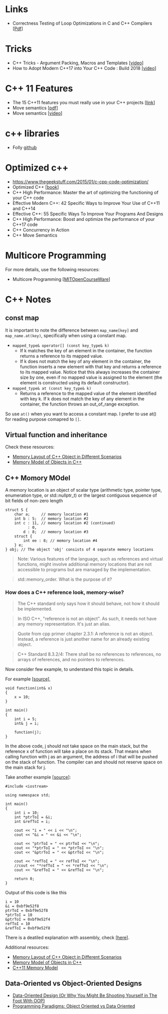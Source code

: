 


# Links
- Correctness Testing of Loop Optimizations in C and C++ Compilers [[Pdf](https://solidsands.com/wp-content/uploads/thesis_remi_van_veen.pdf)]



# Tricks
- C++ Tricks - Argument Packing, Macros and Templates [[video](https://www.youtube.com/watch?v=7qZ2O5-uLO8)]
- How to Adopt Modern C++17 into Your C++ Code : Build 2018 [[video](https://www.youtube.com/watch?v=UsrHQAzSXkA)]


# C++ 11 Features

- The 15 C++11 features you must really use in your C++ projects [[link](https://cppdepend.com/blog/?p=319)]
- Move semantics [[pdf](https://www.stroustrup.com/move.pdf)]
- Move semantics [[video](https://www.youtube.com/watch?v=St0MNEU5b0o&ab_channel=CppCon)]


# c++ libraries
- Folly [github](https://github.com/facebook/folly)


# Optimized c++

- https://www.thegeekstuff.com/2015/01/c-cpp-code-optimization/
- Optimized C++ [[book](https://www.oreilly.com/library/view/optimized-c/9781491922057/)]
- C++ High Performance: Master the art of optimizing the functioning of your C++ code
- Effective Modern C++: 42 Specific Ways to Improve Your Use of C++11 and C++14
- Effective C++: 55 Specific Ways To Improve Your Programs And Designs
- C++ High Performance: Boost and optimize the performance of your C++17 code
- C++ Concurrency in Action
- C++ Move Semantics

# Multicore Programming

For more details, use the following resources:
- Multicore Programming [[MITOpenCourseWare](https://www.youtube.com/watch?v=dx98pqJvZVk&ab_channel=MITOpenCourseWare)]

# C++ Notes

## const map

It is important to note the difference between `map_name[key]` and `map_name.at(key)`, specifically when using a constant map.
- `mapped_type& operator[] (const key_type& k)`
  - If k matches the key of an element in the container, the function returns a reference to its mapped value.
  - If k does not match the key of any element in the container, the function inserts a new element with that key and returns a reference to its mapped value. Notice that this always increases the container size by one, even if no mapped value is assigned to the element (the element is constructed using its default constructor).
-  `mapped_type& at (const key_type& k)`
   - Returns a reference to the mapped value of the element identified with key k. If k does not match the key of any element in the container, the function throws an out_of_range exception.

So use `at()` when you want to access a constant map. I prefer to use at() for reading purpose comapred to `[]`.

## Virtual function and inheritance

Check these resources:
- [Memory Layout of C++ Object in Different Scenarios](http://www.vishalchovatiya.com/memory-layout-of-cpp-object/#:~:text=In%20the%20inheritance%20model%2C%20a,the%20class%20by%20the%20compiler.)
- [Memory Model of Objects in C++](http://jasonleaster.github.io/2015/06/13/memory-model-of-objects-in-c-plus-plus/)

## C++ Momory MOdel

A memory location is an object of scalar type (arithmetic type, pointer type, enumeration type, or std::nullptr_t)
or the largest contiguous sequence of bit fields of non-zero length

```
struct S {
    char a;     // memory location #1
    int b : 5;  // memory location #2
    int c : 11, // memory location #2 (continued)
          : 0,
        d : 8;  // memory location #3
    struct {
        int ee : 8; // memory location #4
    } e;
} obj; // The object 'obj' consists of 4 separate memory locations
```

>Note: Various features of the language, such as references and virtual functions, might involve additional memory locations that are not accessible to programs but are managed by the implementation.

> std::memory_order. What is the purpose of it?


### How does a C++ reference look, memory-wise?

> The C++ standard only says how it should behave, not how it should be implemented.

> In ISO C++, "reference is not an object". As such, it needs not have any memory representation. It's just an alias.

>  Quote from cpp primer chapter 2.3.1: A reference is not an object. Instead, a reference is just another name for an already existing object.

> C++ Standard 8.3.2/4: There shall be no references to references, no arrays of references, and no pointers to references.

Now consider few example, to understand this topic in details.

For example [[source](https://stackoverflow.com/questions/1179937/how-does-a-c-reference-look-memory-wise)],

```
void function(int& x)
{
    x = 10;
}

int main()
{
    int i = 5;
    int& j = i;

    function(j);
}
```
In the above code, j should not take space on the main stack, but the reference x of function will take a place on its stack. That means when calling function with j as an argument, the address of i that will be pushed on the stack of function. The compiler can and should not reserve space on the main stack for j.

Take another example [[source](https://stackoverflow.com/questions/1179937/how-does-a-c-reference-look-memory-wise)]:
```
#include <iostream>

using namespace std;

int main()
{
    int i = 10;
    int *ptrToI = &i;
    int &refToI = i;

    cout << "i = " << i << "\n";
    cout << "&i = " << &i << "\n";

    cout << "ptrToI = " << ptrToI << "\n";
    cout << "*ptrToI = " << *ptrToI << "\n";
    cout << "&ptrToI = " << &ptrToI << "\n";

    cout << "refToI = " << refToI << "\n";
    //cout << "*refToI = " << *refToI << "\n";
    cout << "&refToI = " << &refToI << "\n";

    return 0;
}
```
Output of this code is like this
```
i = 10
&i = 0xbf9e52f8
ptrToI = 0xbf9e52f8
*ptrToI = 10
&ptrToI = 0xbf9e52f4
refToI = 10
&refToI = 0xbf9e52f8
```
There is a deatiled explanation with assembly, check [[here](https://stackoverflow.com/questions/1179937/how-does-a-c-reference-look-memory-wise)].


Additional resources:
- [Memory Layout of C++ Object in Different Scenarios](http://www.vishalchovatiya.com/memory-layout-of-cpp-object/#:~:text=In%20the%20inheritance%20model%2C%20a,the%20class%20by%20the%20compiler.)
- [Memory Model of Objects in C++](http://jasonleaster.github.io/2015/06/13/memory-model-of-objects-in-c-plus-plus/)
- [C++11 Memory Model](https://people.cs.pitt.edu/~xianeizhang/notes/cpp11_mem.html)

## Data-Oriented vs Object-Oriented Designs

- [Data-Oriented Design (Or Why You Might Be Shooting Yourself in The Foot With OOP)](https://gamesfromwithin.com/data-oriented-design)
- [Programming Paradigms: Object Oriented vs Data Oriented](https://prateekvjoshi.com/2013/11/30/programming-paradigms-object-oriented-vs-data-oriented/)
